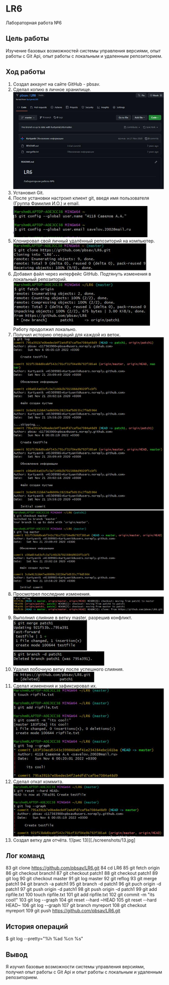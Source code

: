 # LR6
Лабораторная работа №6

## Цель работы 

Изучение базовых возможностей системы управления версиями, опыт работы с Git Api, опыт работы с локальным и удаленным репозиторием.

## Ход работы

1. Создал аккаунт на сайте GitHub - pbsav.
2. Сделал копию в личное хранилище.
![(рис 1)](./screenshots/1.jpg)
3. Установил Git.
4. После установки настроил клиент git, введя имя пользователя (Группа
Фамилия И.О.) и email.
![(рис 2)](./screenshots/2.jpg)
5. Клонировал свой личный удалённый репозиторий на компьютер.
![(рис 3)](./screenshots/3.jpg)
6. Добавил файл через интерфейс GitHub. Подтянуть изменения в
локальный репозиторий.
![(рис 4)](./screenshots/4.jpg)
Работу продолжил локально.
7. Получил историю операций для каждой из веток.
![(рис 5)](./screenshots/5.jpg)
![(рис 6)](./screenshots/6.jpg)
8. Просмотрел последние изменения.
![(рис 7)](./screenshots/7.jpg)
9. Выполнил слияние в ветку master, разрешив конфликт.
![(рис 8)](./screenshots/8.jpg)
![(рис 9)](./screenshots/9.jpg)
10. Удалил побочную ветку после успешного слияния.
![(рис 10)](./screenshots/10.jpg)
11. Сделал изменения и зафиксировал их.
![(рис 11)](./screenshots/11.jpg)
12. Сделал откат коммита.
![(рис 12)](./screenshots/12.jpg)
13. Создал ветку для отчёта.
![(рис 13)][./screenshots/13.jpg]

## Лог команд 

   83  git clone https://github.com/pbsav/LR6.git
   84  cd LR6
   85  git fetch origin
   86  git checkout branch1
   87  git checkout patch1
   88  git checkout patch1
   89  git log
   90  git checkout master
   91  git log master
   92  git reflog
   93  git merge patch1
   94  git branch -a patch1
   95  git branch -d patch1
   96  git puch origin -d patch1
   97  git push origin -d patch1
   98  git push origin -d patch1
   99  git add ripfile.txt
  100  touch ripfile.txt
  101  git add ripfile.txt
  102  git commit -m "its cool!"
  103  git log --graph
  104  git reset --hard ~HEAD
  105  git reset --hard HEAD~
  106  git log --graph
  107  git branch myreport
  108  git checkout myreport
  109  git push https://github.com/pbsav/LR6.git

## История операций

$ git log --pretty="%h %ad %cn %s"

## Вывод

Я изучил базовые возможности системы управления версиями, получил опыт работы с Git Api и опыт работы с локальным и удаленным репозиторием.